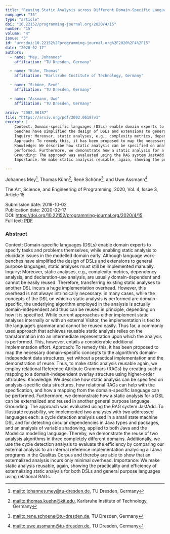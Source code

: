 ```yaml
---
title: "Reusing Static Analysis across Different Domain-Specific Languages using Reference Attribute Grammars"
numpages: "36"
type: "article"
doi: "10.22152/programming-journal.org/2020/4/15"
number: "15"
volume: "4"
issue: "3"
id: "urn:doi:10.22152%2Fprogramming-journal.org%2F2020%2F4%2F15"
date: "2020-02-17"
authors: 
  - name: "Mey, Johannes"
    affiliation: "TU Dresden, Germany"

  - name: "Kühn, Thomas"
    affiliation: "Karlsruhe Institute of Technology, Germany"

  - name: "Schöne, René"
    affiliation: "TU Dresden, Germany"

  - name: "Assmann, Uwe"
    affiliation: "TU Dresden, Germany"

arxiv: "2002.06187"
file: "https://arxiv.org/pdf/2002.06187v1"
excerpt: |
    Context: Domain-specific languages (DSLs) enable domain experts to specify tasks and problems themselves, while enabling static analysis to elucidate issues in the modelled domain early. Although language work-
    benches have simplified the design of DSLs and extensions to general purpose languages, static analyses must still be implemented manually.
    Inquiry: Moreover, static analyses, e.g., complexity metrics, dependency analysis, and declaration-use analysis, are usually domain-dependent and cannot be easily reused. Therefore, transferring existing static analyses to another DSL incurs a huge implementation overhead. However, this overhead is not always intrinsically necessary: in many cases, while the concepts of the DSL on which a static analysis is performed are domain-specific, the underlying algorithm employed in the analysis is actually domain-independent and thus can be reused in principle, depending on how it is specified. While current approaches either implement static analyses internally or with an external Visitor, the implementation is tied to the language’s grammar and cannot be reused easily. Thus far, a commonly used approach that achieves reusable static analysis relies on the transformation into an intermediate representation upon which the analysis is performed. This, however, entails a considerable additional implementation effort.
    Approach: To remedy this, it has been proposed to map the necessary domain-specific concepts to the algorithm’s domain-independent data structures, yet without a practical implementation and the demonstration of reuse. Thus, to make static analysis reusable again, we employ relational Reference Attribute Grammars (RAGs) by creating such a mapping to a domain-independent overlay structure using higher-order attributes.
    Knowledge: We describe how static analysis can be specified on analysis-specific data structures, how relational RAGs can help with the specification, and how a mapping from the domain-specific language can be
    performed. Furthermore, we demonstrate how a static analysis for a DSL can be externalized and reused in another general purpose language.
    Grounding: The approach was evaluated using the RAG system JastAdd. To illustrate reusability, we implemented two analyses with two addressed languages each: a cycle detection analysis used in a small state machine DSL and for detecting circular dependencies in Java types and packages, and an analysis of variable shadowing, applied to both Java and the Modelica modelling language. Thereby, we demonstrate the reuse of two analysis algorithms in three completely different domains. Additionally, we use the cycle detection analysis to evaluate the efficiency by comparing our external analysis to an internal reference implementation analysing all Java programs in the Qualitas Corpus and thereby are able to show that an externalized analysis incurs only minimal overhead.
    Importance: We make static analysis reusable, again, showing the practicality and efficiency of externalizing static analysis for both DSLs and general purpose languages using relational RAGs.

---
```

Johannes Mey[^1], Thomas Kühn[^2], René Schöne[^3], and Uwe Assmann[^4]

The Art, Science, and Engineering of Programming, 2020, Vol. 4, Issue 3, Article 15

Submission date: 2019-10-02  
Publication date: 2020-02-17  
DOI: <https://doi.org/10.22152/programming-journal.org/2020/4/15>  
Full text: [PDF](https://arxiv.org/pdf/2002.06187v1)  


### Abstract

Context: Domain-specific languages (DSLs) enable domain experts to specify tasks and problems themselves, while enabling static analysis to elucidate issues in the modelled domain early. Although language work-
benches have simplified the design of DSLs and extensions to general purpose languages, static analyses must still be implemented manually.
Inquiry: Moreover, static analyses, e.g., complexity metrics, dependency analysis, and declaration-use analysis, are usually domain-dependent and cannot be easily reused. Therefore, transferring existing static analyses to another DSL incurs a huge implementation overhead. However, this overhead is not always intrinsically necessary: in many cases, while the concepts of the DSL on which a static analysis is performed are domain-specific, the underlying algorithm employed in the analysis is actually domain-independent and thus can be reused in principle, depending on how it is specified. While current approaches either implement static analyses internally or with an external Visitor, the implementation is tied to the language’s grammar and cannot be reused easily. Thus far, a commonly used approach that achieves reusable static analysis relies on the transformation into an intermediate representation upon which the analysis is performed. This, however, entails a considerable additional implementation effort.
Approach: To remedy this, it has been proposed to map the necessary domain-specific concepts to the algorithm’s domain-independent data structures, yet without a practical implementation and the demonstration of reuse. Thus, to make static analysis reusable again, we employ relational Reference Attribute Grammars (RAGs) by creating such a mapping to a domain-independent overlay structure using higher-order attributes.
Knowledge: We describe how static analysis can be specified on analysis-specific data structures, how relational RAGs can help with the specification, and how a mapping from the domain-specific language can be
performed. Furthermore, we demonstrate how a static analysis for a DSL can be externalized and reused in another general purpose language.
Grounding: The approach was evaluated using the RAG system JastAdd. To illustrate reusability, we implemented two analyses with two addressed languages each: a cycle detection analysis used in a small state machine DSL and for detecting circular dependencies in Java types and packages, and an analysis of variable shadowing, applied to both Java and the Modelica modelling language. Thereby, we demonstrate the reuse of two analysis algorithms in three completely different domains. Additionally, we use the cycle detection analysis to evaluate the efficiency by comparing our external analysis to an internal reference implementation analysing all Java programs in the Qualitas Corpus and thereby are able to show that an externalized analysis incurs only minimal overhead.
Importance: We make static analysis reusable, again, showing the practicality and efficiency of externalizing static analysis for both DSLs and general purpose languages using relational RAGs.


[^1]: <mailto:johannes.mey@tu-dresden.de>, TU Dresden, Germany

[^2]: <mailto:thomas.kuehn@kit.edu>, Karlsruhe Institute of Technology, Germany

[^3]: <mailto:rene.schoene@tu-dresden.de>, TU Dresden, Germany

[^4]: <mailto:uwe.assmann@tu-dresden.de>, TU Dresden, Germany

